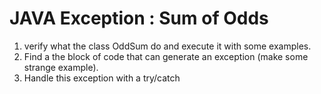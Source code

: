 # JAVA Exception : Sum of Odds

1. verify what the class OddSum do and execute it with some examples.
2. Find a the block of code that can generate an exception (make some strange example).
3. Handle this exception with a try/catch